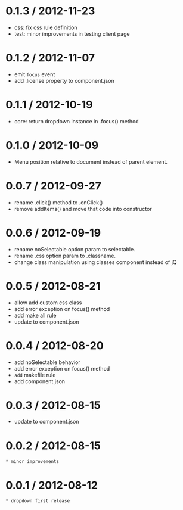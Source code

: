 
0.1.3 / 2012-11-23 
==================

  * css: fix css rule definition
  * test: minor improvements in testing client page

0.1.2 / 2012-11-07 
==================

  * emit `focus` event
  * add .license property to component.json

0.1.1 / 2012-10-19 
==================

  * core: return dropdown instance in .focus() method

0.1.0 / 2012-10-09 
==================

  * Menu position relative to document instead of parent element.

0.0.7 / 2012-09-27 
==================

  * rename .click() method to .onClick()
  * remove addItems() and move that code into constructor

0.0.6 / 2012-09-19 
==================

  * rename noSelectable option param to selectable.
  * rename .css option param to .classname.
  * change class manipulation using classes component instead of jQ

0.0.5 / 2012-08-21 
==================

  * allow add custom css class
  * add error exception on focus() method
  * add  make all rule
  * update to component.json

0.0.4 / 2012-08-20 
==================

  * add noSelectable behavior
  * add error exception on focus() method
  * `add` makefile rule
  * add component.json

0.0.3 / 2012-08-15 
==================

  * update to component.json

0.0.2 / 2012-08-15 
==================

    * minor improvements

0.0.1 / 2012-08-12 
==================

    * dropdown first release
